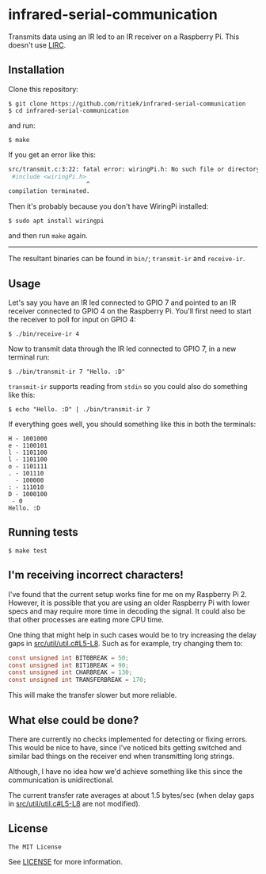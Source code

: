 # infrared-serial-communication

Transmits data using an IR led to an IR receiver on a Raspberry Pi.
This doesn't use [LIRC](http://www.lirc.org/).

## Installation

Clone this repository:
```console
$ git clone https://github.com/ritiek/infrared-serial-communication
$ cd infrared-serial-communication
```
and run:
```console
$ make
```
If you get an error like this:
```bash
src/transmit.c:3:22: fatal error: wiringPi.h: No such file or directory
 #include <wiringPi.h>
                      ^
compilation terminated.
```

Then it's probably because you don't have WiringPi installed:
```console
$ sudo apt install wiringpi
```
and then run `make` again.

----------

The resultant binaries can be found in `bin/`; `transmit-ir` and `receive-ir`.

## Usage

Let's say you have an IR led connected to GPIO 7 and pointed to an IR receiver
connected to GPIO 4 on the Raspberry Pi. You'll first need to start the receiver
to poll for input on GPIO 4:
```console
$ ./bin/receive-ir 4
```

Now to transmit data through the IR led connected to GPIO 7, in a new terminal run:
```
$ ./bin/transmit-ir 7 "Hello. :D"
```
`transmit-ir` supports reading from `stdin` so you could also do something like this:
```console
$ echo "Hello. :D" | ./bin/transmit-ir 7
```

If everything goes well, you should something like this in both the terminals:
```console
H - 1001000
e - 1100101
l - 1101100
l - 1101100
o - 1101111
. - 101110
  - 100000
: - 111010
D - 1000100
 - 0
Hello. :D
```

## Running tests

```
$ make test
```

## I'm receiving incorrect characters!

I've found that the current setup works fine for me on my Raspberry Pi 2. However,
it is possible that you are using an older Raspberry Pi with lower specs and may
require more time in decoding the signal. It could also be that other processes
are eating more CPU time.

One thing that might help in such cases would be to try increasing the delay gaps
in [src/util/util.c#L5-L8](https://github.com/ritiek/infrared-serial-communication/blob/852e830d68a40974841226ee126080b4eb5522bd/src/util/util.c#L5-L8).
Such as for example, try changing them to:
```c
const unsigned int BIT0BREAK = 50;
const unsigned int BIT1BREAK = 90;
const unsigned int CHARBREAK = 130;
const unsigned int TRANSFERBREAK = 170;
```
This will make the transfer slower but more reliable.

## What else could be done?

There are currently no checks implemented for detecting or fixing errors. This would be
nice to have, since I've noticed bits getting switched and similar bad things on the
receiver end when transmitting long strings.

Although, I have no idea how we'd achieve something like this since the communication
is unidirectional.

The current transfer rate averages at about 1.5 bytes/sec (when delay gaps in
[src/util/util.c#L5-L8](https://github.com/ritiek/infrared-serial-communication/blob/852e830d68a40974841226ee126080b4eb5522bd/src/util/util.c#L5-L8)
are not modified).

## License

`The MIT License`

See [LICENSE](LICENSE) for more information.
